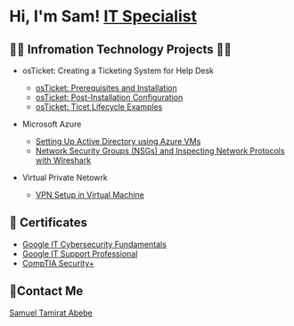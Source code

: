 <h1>Hi, I'm Sam!  <a href="https://linkedin.com/in/samuel-abebe-518056281">IT Specialist</a>
  
<h2>🧑‍💻 Infromation Technology Projects 🧑‍💻</h2>

- osTicket: Creating a Ticketing System for Help Desk
  - [osTicket: Prerequisites and Installation](https://github.com/samabebe/osticket-prereqs)
  - [osTicket: Post-Installation Configuration](https://github.com/samabebe/post-install-config)
  - [osTicket: Ticet Lifecycle Examples](https://github.com/samabebe/ticket-lifecycle)

- Microsoft Azure
  - [Setting Up Active Directory using Azure VMs](https://github.com/samabebe/configure-ad)
  - [Network Security Groups (NSGs) and Inspecting Network Protocols with Wireshark](https://github.com/samabebe/azure-network-protocols)

- Virtual Private Netowrk
  - [VPN Setup in Virtual Machine](https://github.com/samabebe/Setting-UP-A-VPN)
  
<h2>🏫 Certificates</h2>

- [Google IT Cybersecurity Fundamentals](https://www.credly.com/badges/baed2561-6a61-46c9-b846-e50389d90bc2/public_url)
- [Google IT Support Professional](in_progress)
- [CompTIA Security+](https://www.credly.com/badges/c8b668ae-1048-4906-aaa8-6ba95f9a1631/public_url)


<h2>📩Contact Me</h2>
<a href="https://linkedin.com/in/samuel-abebe-518056281">Samuel Tamirat Abebe</a>



